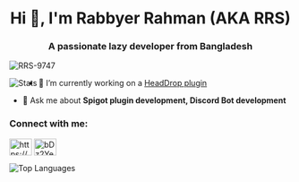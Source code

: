 <h1 align="center">Hi 👋, I'm Rabbyer Rahman (AKA RRS)</h1>
<h3 align="center">A passionate lazy developer from Bangladesh</h3>

<p align="left"> <img src="https://komarev.com/ghpvc/?username=RRS-9747&label=Profile%20views&color=0e75b6&style=flat" alt="RRS-9747" /> </p>

<img align="left" alt="Stats" src="https://github-readme-stats.vercel.app/api?username=RRS-9747&&show_icons=true&title_color=ffffff&icon_color=bb2acf&text_color=daf7dc&bg_color=263238">



- 🔭 I’m currently working on a [HeadDrop plugin](https://github.com/RRS-9747/HeadDrop)

- 💬 Ask me about **Spigot plugin development, Discord Bot development**

<h3 align="left">Connect with me:</h3>
<p align="left">
<a href="https://www.youtube.com/c/https://www.youtube.com/channel/UCnH2MI4RkbbWQ2V1WZ1s6ug" target="blank"><img align="center" src="https://raw.githubusercontent.com/rahuldkjain/github-profile-readme-generator/master/src/images/icons/Social/youtube.svg" alt="https://www.youtube.com/channel/UCnH2MI4RkbbWQ2V1WZ1s6ug" height="30" width="40" /></a>
<a href="https://discord.gg/fV4P2yMSgR" target="blank"><img align="center" src="https://raw.githubusercontent.com/rahuldkjain/github-profile-readme-generator/master/src/images/icons/Social/discord.svg" alt="bDz2Ye5pbM" height="30" width="40" /></a>
</p>
<img align="left" alt="Top Languages" src="https://github-readme-stats.vercel.app/api/top-langs/?username=RRS-9747&theme=blue-green&count_private=true"><br>
